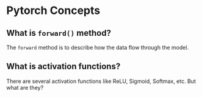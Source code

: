 # Pytorch Concepts 

## What is `forward()` method?

The `forward` method is to describe how the data flow through the model.



## What is activation functions?

There are several activation functions like ReLU, Sigmoid, Softmax, etc. But what are they?